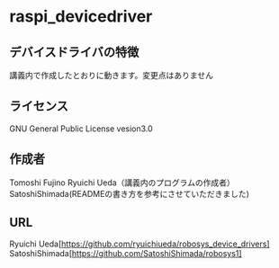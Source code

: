 # raspi_devicedriver

## デバイスドライバの特徴
講義内で作成したとおりに動きます。変更点はありません

## ライセンス
GNU General Public License vesion3.0

## 作成者
Tomoshi Fujino
Ryuichi Ueda（講義内のプログラムの作成者）
SatoshiShimada(READMEの書き方を参考にさせていただきました)
## URL
Ryuichi Ueda[https://github.com/ryuichiueda/robosys_device_drivers]
SatoshiShimada[https://github.com/SatoshiShimada/robosys1]
